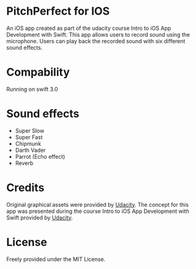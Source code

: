 # PitchPerfect for IOS
An iOS app created as part of the udacity course Intro to iOS App Development with Swift. This app allows users to record sound 
using the microphone. Users can play back the recorded sound with six different sound effects.
# Compability
Running on swift 3.0
# Sound effects
* Super Slow
* Super Fast
* Chipmunk
* Darth Vader
* Parrot (Echo effect)
* Reverb

# Credits
Original graphical assets were provided by [Udacity](https://www.udacity.com/).
The concept for this app was presented during the course Intro to iOS App Development with Swift provided by [Udacity](https://www.udacity.com/).
# License
Freely provided under the MIT License.
